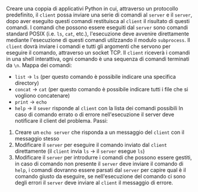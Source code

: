 Creare una coppia di applicativi Python in cui, attraverso un protocollo predefinito, il `client` possa inviare una serie di comandi al `server` e il `server`, dopo aver eseguito questi comandi restituisca al `client` il risultato di questi comandi.
I comandi che possono essere eseguiti dal `server` sono comandi standard POSIX (i.e. `ls`, `cat`, etc.), l'esecuzione deve avvenire direttamente mediante l'esecuzione di questi comandi utilzzando il modulo `subprocess`.
Il `client` dovrà inviare i comandi e tutti gli argomenti che servono per eseguire il comando, attraverso un socket TCP. Il `client` riceverà i comandi in una shell interattiva, ogni comando è una sequenza di comandi terminati da `\n`.
Mappa dei comandi: 
  - `list` -> `ls` (per questo comando è possibile indicare una specifica directory)
  - `concat` -> `cat` (per questo comando è possibile indicare tutti i file che si vogliono concatenare)
  - `print` -> `echo`
  - `help` -> il `sever` risponde al `client` con la lista dei comandi possibili
In caso di comando errato o di errore nell'esecuzione il server deve notificare il client del problema.
Passi:
 1. Creare un `echo server` che risponda a un messaggio del `client` con il messaggio stesso
 1. Modificare il `server` per eseguire il comando inviato dal `client` direttamente (il `client` invia `ls` -> il `server` esegue `ls`)
 1. Modificare il `server` per introdurre i comandi che possono essere gestiti, in caso di comando non presente il `server` deve inviare il comando di `help`, i comandi dovranno essere parsati dal `server` per capire qual è il comando giusto da eseguire, se nell'esecuzione del comando ci sono degli errori il `server` deve inviare al `client` il messaggio di errore.

